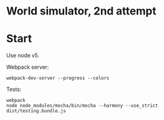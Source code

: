 # World simulator, 2nd attempt

# Start

Use node v5.

Webpack server:

    webpack-dev-server --progress --colors
 
Tests:

    webpack
    node node_modules/mocha/bin/mocha --harmony --use_strict dist/testing.bundle.js 
